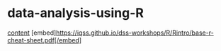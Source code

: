 # data-analysis-using-R

[content](https://iqss.github.io/dss-workshops/R/Rintro/base-r-cheat-sheet.pdf)
[embed]https://iqss.github.io/dss-workshops/R/Rintro/base-r-cheat-sheet.pdf[/embed]

